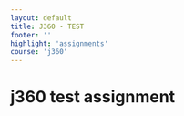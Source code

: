 ```yaml
---
layout: default
title: J360 - TEST
footer: ''
highlight: 'assignments'
course: 'j360'
---
```


# j360 test assignment
